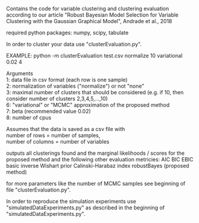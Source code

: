 

Contains the code for variable clustering and clustering evaluation according to our article
"Robust Bayesian Model Selection for Variable Clustering with the Gaussian Graphical Model", Andrade et al., 2018

required python packages: numpy, scipy, tabulate

In order to cluster your data use "clusterEvaluation.py".

EXAMPLE:
python -m clusterEvaluation test.csv normalize 10 variational 0.02 4

Arguments  
1: data file in csv format (each row is one sample)  
2: normalization of variables ("normalize") or not "none"  
3: maximal number of clusters that should be considered (e.g. if 10, then consider number of clusters 2,3,4,5,...,10)  
6: "variational" or "MCMC" approximation of the proposed method  
7: beta (recommended value 0.02)  
8: number of cpus

Assumes that the data is saved as a csv file with  
number of rows = number of samples,  
number of columns = number of variables


outputs all clusterings found and the marginal likelihoods / scores for the proposed method and the following other evaluation metricies:
AIC
BIC
EBIC
basic inverse Wishart prior
Calinski-Harabaz index
robustBayes (proposed method)

for more parameters like the number of MCMC samples see beginning of file "clusterEvaluation.py".

In order to reproduce the simulation experiments use "simulatedDataExperiments.py" as described in the beginning of "simulatedDataExperiments.py".
